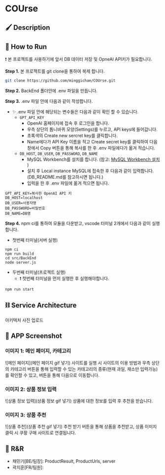 # COUrse

## 🖌 Description

## 🔧 How to Run

❗ 본 프로젝트를 사용하기에 앞서 DB 데이터 저장 및 OpneAI API키가 필요합니다.

**Step 1.** 본 프로젝트를 git clone을 통하여 복제 합니다.

```bash
git clone https://github.com/minggichae/COUrse.git
```

**Step 2.** BackEnd 폴더안에 .env 파일을 만듭니다.

**Step 3.** .env 파일 안에 다음과 같이 작성합니다.

- ✨ .env 파일 안에 해당되는 변수들은 다음과 같이 확인 할 수 있습니다.
  - `GPT_API_KEY`
    - OpenAI 홈페이지에 접속 후 로그인을 합니다.
    - 우측 상단의 톱니바퀴 모양(Settings)를 누르고, API keys에 들어갑니다.
    - 초록색의 Create new sercret key를 클릭합니다.
    - Name에다가 API Key 이름을 적고 Create secret key를 클릭하여 다음 창에서 Copy 버튼을 통해 복사를 한 후 .env 파일에다가 옮겨 적습니다.
  - `DB_HOST`, `DB_USER`, `DB_PASSWORD`, `DB_NAME`
    - MySQL Workbench를 설치를 합니다.
      (참고: [MySQL Workbench 설치](https://giveme-happyending.tistory.com/203#article-3--%F0%9F%92%BB-mysql-%EC%84%A4%EC%B9%98) )
    - 설치 후 Local instance MySQL에 접속한 후 다음과 같이 입력합니다.
      (DB_README.md를 참고하시면 됩니다.)
    - 입력을 한 후 .env 파일에 옮겨 적으면 됩니다.

```env
GPT_API_KEY=복사한 OpenAI API 키
DB_HOST=localhost
DB_USER=사용자명
DB_PASSWORD=비밀번호
DB_NAME=DB명
```

**Step 4.** npm ci를 통하여 모듈을 다운받고, vscode 터미널 2개에서 다음과 같이 실행합니다.

- 첫번째 터미널(서버 실행)

```
npm ci
npm run build
cd src/BackEnd
node server.js
```

- 두번째 터미널(프로젝트 실행)
  - ❗ 첫번째 터미널을 먼저 실행한 후 실행해야합니다.

```
npm run start
```

## ⛓️ Service Architecture

아키텍처 사진 업로드

## 📱 APP Screenshot

### 이미지 1: 메인 페이지, 카테고리

![메인 페이지](메인 페이지 gif 넣기)
사이트를 실행 시 사이트의 이용 방법과 우측 상단의 카테고리 버튼을 통해 입력할 수 있는 카테고리의 종류(현재 과일, 채소만 입력가능)를 확인할 수 있고, 버튼을 통해 다음으로 이동합니다.

### 이미지 2: 상품 정보 입력

![상품 정보 입력](상품 정보 gif 넣기)
상품에 대한 정보를 입력 후 추천을 받습니다.

### 이미지 3: 상품 추천

![상품 추천](상품 추천 gif 넣기)
추천 받기 버튼을 통해 상품을 추천받고, 상품 이미지 클릭 시 쿠팡 구매 사이트로 연결됩니다.

## 🚨 R&R

- 채민기[BE/팀장]: ProductResult, ProductUrls, server
- 곽지훈[FR/팀원]:

